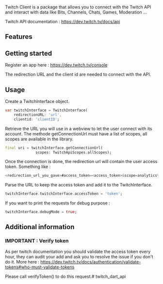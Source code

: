 <!--
This README describes the package. If you publish this package to pub.dev,
this README's contents appear on the landing page for your package.

For information about how to write a good package README, see the guide for
[writing package pages](https://dart.dev/guides/libraries/writing-package-pages).

For general information about developing packages, see the Dart guide for
[creating packages](https://dart.dev/guides/libraries/create-library-packages)
and the Flutter guide for
[developing packages and plugins](https://flutter.dev/developing-packages).
-->

Twitch Client is a package that allows you to connect with the Twitch API and 
interact with data like Bits, Channels, Chats, Games, Moderation ...

Twitch API documentation : https://dev.twitch.tv/docs/api

## Features


## Getting started

Register an app here : https://dev.twitch.tv/console

The redirection URL and the client id are needed to connect with the API.

## Usage

Create a TwitchInterface object.

```dart
var twitchInterface = TwitchInterface(
    redirectionURL: 'url',
    clientid: 'clientID';
```

Retrieve the URL you will use in a webview to let the user connect with its account.
The methode getConnectionUrl must have a list of scopes, all scopes are available 
in the library.

````dart
final uri = twitchInterface.getConnectionUrl(
              scopes: TwitchApiScopes.allScopes);
````

Once the connection is done, the redirection url will contain the user access token.
Something like : 

````dart
<redirection_url_you_gave>#access_token=<access_token>&scope=analytics%3Aread%3Aextensions&token_type=bearer')
````

Parse the URL to keep the access token and add it to the TwitchInterface.

````dart
twitchInterface.twitchInterface.accessToken = 'token';
````

If you want to print the requests for debug purpose :

````dart
twitchInterface.debugMode = true;
````

## Additional information

### IMPORTANT : Verify token
As per twitch documentation you should validate the access token every hour, 
they can audit your add and ask you to resolve the issue if you don't do it.
More here : 
https://dev.twitch.tv/docs/authentication/validate-tokens#who-must-validate-tokens

Please call verifyToken() to do this request.# twitch_dart_api
